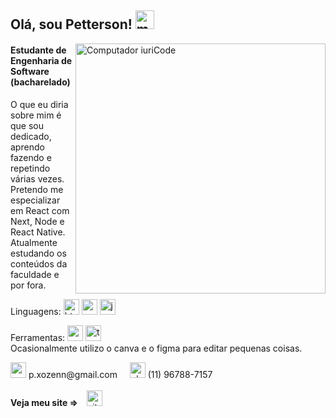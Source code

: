 ## Olá, sou Petterson! <img src="https://i.imgur.com/EgZKCOb.png" width="30px" alt="message icon">

<img src="https://raw.githubusercontent.com/MicaelliMedeiros/micaellimedeiros/master/image/computer-illustration.png" min-width="400px" max-width="400px" width="400px" align="right" alt="Computador iuriCode">

#### Estudante de Engenharia de Software (bacharelado)

<p align="left"> 
  O que eu diria sobre mim é que sou dedicado, aprendo fazendo e repetindo várias vezes.
  <br>
  Pretendo me especializar em React com Next, Node e React Native.
  <br>
  Atualmente estudando os conteúdos da faculdade e por fora.
</p>

<p align="left">
  Linguagens: <img src="https://i.imgur.com/yIHi6Ge.png" width="25px" alt="html icon"> <img src="https://i.imgur.com/W9NmzkE.png" width="25px" alt="css icon"> <img src="https://i.imgur.com/jdiwaWN.png" width="25px" alt="javascript icon">
</p>

<p align="left">
  Ferramentas: <img src="https://i.imgur.com/M7F5IPz.png" width="25px" alt="vscode icon"> <img src="https://i.imgur.com/ZarCT9z.png" width="25px" alt="tux icon"> <br>
  Ocasionalmente utilizo o canva e o figma para editar pequenas coisas.
</p>

<p align="left">
  <img src="https://i.imgur.com/xfC65LZ.png" width="25px" alt="envelope icon"> p.xozenn@gmail.com &nbsp;&nbsp;&nbsp; <img src="https://i.imgur.com/RBWdJrB.png?1" width="25px" alt="phone icon"> (11) 96788-7157
  <br><br>
   <strong>Veja meu site => &nbsp;&nbsp;</strong>
  <a href="https://petterson-ferreira.netlify.app/" target="_blank">
    <img src="https://i.imgur.com/ehkMCxt.png" width="25px" alt="site icon">
  </a>
</p>  
